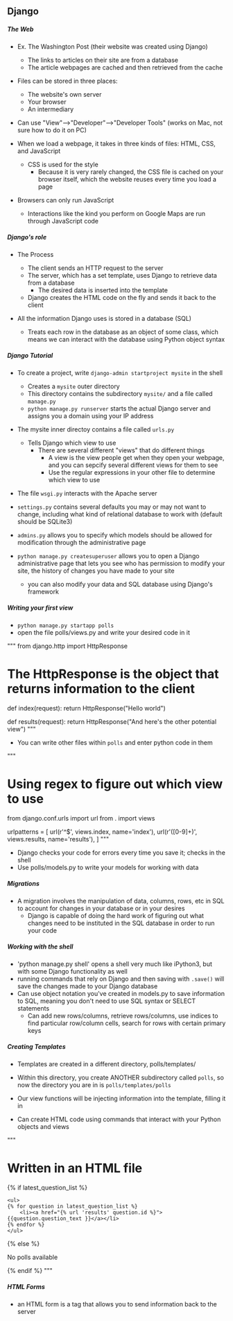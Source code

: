 ## Django

##### The Web
- Ex. The Washington Post (their website was created using Django)
    - The links to articles on their site are from a database
    - The article webpages are cached and then retrieved from the cache

- Files can be stored in three places:
    - The website's own server
    - Your browser
    - An intermediary

- Can use "View"-->"Developer"-->"Developer Tools" (works on Mac, not sure how to do it on PC)
- When we load a webpage, it takes in three kinds of files: HTML, CSS, and JavaScript
    - CSS is used for the style
        - Because it is very rarely changed, the CSS file is cached on your browser itself, which the website reuses every time you load a page

- Browsers can only run JavaScript
    - Interactions like the kind you perform on Google Maps are run through JavaScript code

##### Django's role
- The Process
    - The client sends an HTTP request to the server
    - The server, which has a set template, uses Django to retrieve data from a database
        - The desired data is inserted into the template
    - Django creates the HTML code on the fly and sends it back to the client

- All the information Django uses is stored in a database (SQL)
    - Treats each row in the database as an object of some class, which means we can interact with the database using Python object syntax

##### Django Tutorial
- To create a project, write `django-admin startproject mysite` in the shell
    - Creates a `mysite` outer directory
    - This directory contains the subdirectory `mysite/` and a file called `manage.py`
    - `python manage.py runserver` starts the actual Django server and assigns you a domain using your IP address

- The mysite inner directoy contains a file called `urls.py`
    - Tells Django which view to use
        - There are several different "views" that do different things
            - A view is the view people get when they open your webpage, and you can sepcify several different views for them to see
            - Use the regular expressions in your other file to determine which view to use
- The file `wsgi.py` interacts with the Apache server
- `settings.py` contains several defaults you may or may not want to change, including what kind of relational database to work with (default should be SQLite3)
- `admins.py` allows you to specify which models should be allowed for modification through the administrative page

- `python manage.py createsuperuser` allows you to open a Django administrative page that lets you see who has permission to modify your site, the history of changes you have made to your site
    - you can also modify your data and SQL database using Django's framework

##### Writing your first view
- `python manage.py startapp polls`
- open the file polls/views.py and write your desired code in it

"""
from django.http import HttpResponse

# The HttpResponse is the object that returns information to the client

def index(request):
    return HttpResponse("Hello world")

def results(request):
    return HttpResponse("And here's the other potential view")
"""

- You can write other files within `polls` and enter python code in them

"""
# Using regex to figure out which view to use

from django.conf.urls import url
from . import views

urlpatterns = [
    url(r'^$', views.index, name='index'),
    url(r'([0-9]+)', views.results, name='results'),
    ]
"""

- Django checks your code for errors every time you save it; checks in the shell
- Use polls/models.py to write your models for working with data

##### Migrations
- A migration involves the manipulation of data, columns, rows, etc in SQL to account for changes in your database or in your desires
    - Django is capable of doing the hard work of figuring out what changes need to be instituted in the SQL database in order to run your code

##### Working with the shell
- 'python manage.py shell' opens a shell very much like iPython3, but with some Django functionality as well
- running commands that rely on Django and then saving with `.save()` will save the changes made to your Django database
- Can use object notation you've created in models.py to save information to SQL, meaning you don't need to use SQL syntax or SELECT statements
    - Can add new rows/columns, retrieve rows/columns, use indices to find particular row/column cells, search for rows with certain primary keys

##### Creating Templates
- Templates are created in a different directory, polls/templates/
- Within this directory, you create ANOTHER subdirectory called `polls`, so now the directory you are in is `polls/templates/polls`
- Our view functions will be injecting information into the template, filling it in

- Can create HTML code using commands that interact with your Python objects and views

"""
# Written in an HTML file

{% if latest_question_list %}

    <ul>
    {% for question in latest_question_list %}
        <li><a href="{% url 'results' question.id %}">{{question.question_text }}</a></li>
    {% endfor %}
    </ul>
{% else %}
    <p>No polls available</p>
{% endif %}
"""

##### HTML Forms
- an HTML form is a tag that allows you to send information back to the server